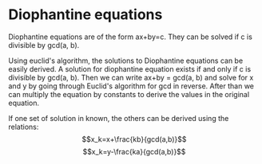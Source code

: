# Diophantine equations

Diophantine equations are of the form ax+by=c.
They can be solved if c is divisible by gcd(a, b).

Using euclid's algorithm, the solutions to Diophantine equations can be easily derived.
A solution for diophantine equation exists if and only if c is divisible by gcd(a, b).
Then we can write ax+by = gcd(a, b) and solve for x and y by going through Euclid's algorithm for gcd in reverse.
After than we can multiply the equation by constants to derive the values in the original equation.

If one set of solution in known, the others can be derived using the relations:
$$x_k=x+\frac{kb}{gcd(a,b)}$$
$$x_k=y-\frac{ka}{gcd(a,b)}$$